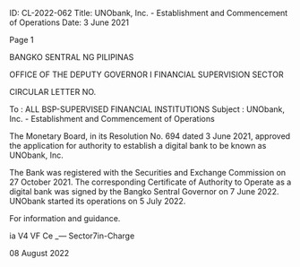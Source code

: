 ID: CL-2022-062
Title: UNObank, Inc. - Establishment and Commencement of Operations
Date: 3 June 2021

Page 1

BANGKO SENTRAL NG PILIPINAS

OFFICE OF THE DEPUTY GOVERNOR I FINANCIAL SUPERVISION SECTOR

CIRCULAR LETTER NO.

To : ALL BSP-SUPERVISED FINANCIAL INSTITUTIONS Subject : UNObank, Inc. - Establishment and Commencement of Operations

The Monetary Board, in its Resolution No. 694 dated 3 June 2021, approved the application for authority to establish a digital bank to be known as UNObank, Inc.

The Bank was registered with the Securities and Exchange Commission on 27 October 2021. The corresponding Certificate of Authority to Operate as a digital bank was signed by the Bangko Sentral Governor on 7 June 2022. UNObank started its operations on 5 July 2022.

For information and guidance.

ia V4 VF Ce _— Sector7in-Charge

08 August 2022